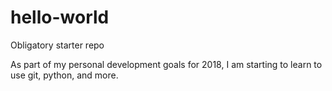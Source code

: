 # hello-world
Obligatory starter repo

As part of my personal development goals for 2018, I am starting to learn to use git, python, and more. 
